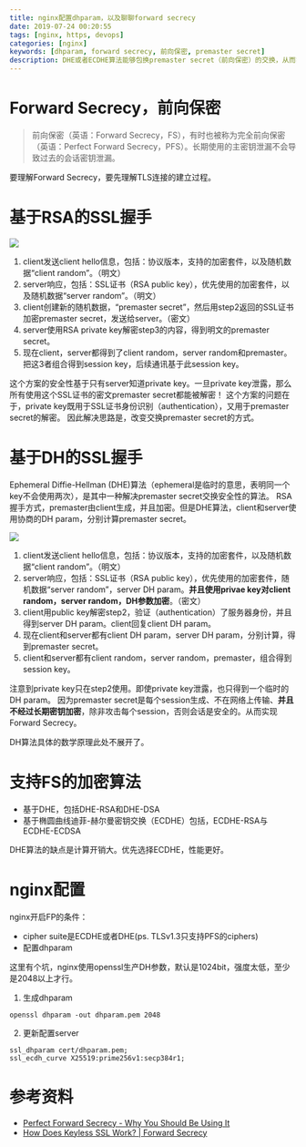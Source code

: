 ```yaml
---
title: nginx配置dhparam，以及聊聊forward secrecy
date: 2019-07-24 00:20:55
tags: [nginx, https, devops]
categories: [nginx]
keywords: [dhparam, forward secrecy, 前向保密, premaster secret]
description: DHE或者ECDHE算法能够包换premaster secret（前向保密）的交换，从而实现forward secrecy，nginx使用openssl默认生成的dhparam是1024bit，强度低；因此要手动生成高强度的dhparam。
---
```


# Forward Secrecy，前向保密

>前向保密（英语：Forward Secrecy，FS），有时也被称为完全前向保密（英语：Perfect Forward Secrecy，PFS）。长期使用的主密钥泄漏不会导致过去的会话密钥泄漏。

要理解Forward Secrecy，要先理解TLS连接的建立过程。

# 基于RSA的SSL握手

![](https://www.cloudflare.com/resources/images/slt3lc6tev37/HMtyedlloYodaGnzxFcON/176dea4dbf1c8b4f3d58e6afd43ee9ea/ssl-handshake-rsa.jpg)

1. client发送client hello信息，包括：协议版本，支持的加密套件，以及随机数据“client random”。（明文）
2. server响应，包括：SSL证书（RSA public key），优先使用的加密套件，以及随机数据“server random”。（明文）
3. client创建新的随机数据，“premaster secret”，然后用step2返回的SSL证书加密premaster secret，发送给server。（密文）
4. server使用RSA private key解密step3的内容，得到明文的premaster secret。
5. 现在client，server都得到了client random，server random和premaster。把这3者组合得到session key，后续通讯基于此session key。

这个方案的安全性基于只有server知道private key。一旦private key泄露，那么所有使用这个SSL证书的密文premaster secret都能被解密！
这个方案的问题在于，private key既用于SSL证书身份识别（authentication），又用于premaster secret的解密。
因此解决思路是，改变交换premaster secret的方式。

# 基于DH的SSL握手

Ephemeral Diffie-Hellman (DHE)算法（ephemeral是临时的意思，表明同一个key不会使用两次），是其中一种解决premaster secret交换安全性的算法。
RSA握手方式，premaster由client生成，并且加密。但是DHE算法，client和server使用协商的DH param，分别计算premaster secret。

![](https://www.cloudflare.com/resources/images/slt3lc6tev37/1mzPVvjnKpVD0LUSsUlq2r/23c6dee053aaab22b122b53783dc098f/ssl-handshake-diffie-hellman.jpg)

1. client发送client hello信息，包括：协议版本，支持的加密套件，以及随机数据“client random”。（明文）
2. server响应，包括：SSL证书（RSA public key），优先使用的加密套件，随机数据“server random”，server DH param。**并且使用privae key对client random，server random，DH参数加密**。（密文）
3. client用public key解密step2，验证（authentication）了服务器身份，并且得到server DH param。client回复client DH param。
4. 现在client和server都有client DH param，server DH param，分别计算，得到premaster secret。
5. client和server都有client random，server random，premaster，组合得到session key。

注意到private key只在step2使用。即使private key泄露，也只得到一个临时的DH param。
因为premaster secret是每个session生成、不在网络上传输、**并且不经过长期密钥加密**，除非攻击每个session，否则会话是安全的。从而实现Forward Secrecy。

DH算法具体的数学原理此处不展开了。

# 支持FS的加密算法

- 基于DHE，包括DHE-RSA和DHE-DSA
- 基于椭圆曲线迪菲-赫尔曼密钥交换（ECDHE）包括，ECDHE-RSA与ECDHE-ECDSA

DHE算法的缺点是计算开销大。优先选择ECDHE，性能更好。


# nginx配置

nginx开启FP的条件：
- cipher suite是ECDHE或者DHE(ps. TLSv1.3只支持PFS的ciphers)
- 配置dhparam

这里有个坑，nginx使用openssl生产DH参数，默认是1024bit，强度太低，至少是2048以上才行。

1. 生成dhparam
```
openssl dhparam -out dhparam.pem 2048
```

2. 更新配置server
```
ssl_dhparam cert/dhparam.pem;
ssl_ecdh_curve X25519:prime256v1:secp384r1;
```
# 参考资料

- [Perfect Forward Secrecy - Why You Should Be Using It](https://www.keycdn.com/blog/perfect-forward-secrecy)
- [How Does Keyless SSL Work? | Forward Secrecy](https://www.cloudflare.com/learning/ssl/keyless-ssl/)

